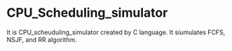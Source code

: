 # CPU_Scheduling_simulator


It is CPU_scheuduling_simulator created by C language. It siumulates FCFS, NSJF, and RR algorithm. 

